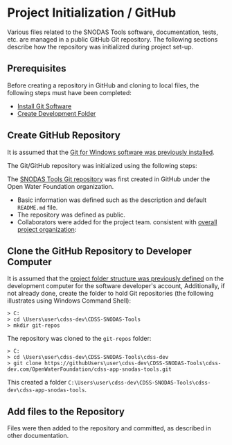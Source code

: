 # Project Initialization / GitHub

Various files related to the SNODAS Tools software, documentation, tests, etc. are managed in a public GitHub Git repository.
The following sections describe how the repository was initialized during project set-up.

## Prerequisites

Before creating a repository in GitHub and cloning to local files, the following steps must have been completed:

* [Install Git Software](../dev-env/git/)
* [Create Development Folder](dev-folder/)

## Create GitHub Repository

It is assumed that the [Git for Windows software was previously installed](../dev-env/git/).

The Git/GitHub repository was initialized using the following steps:

The [SNODAS Tools Git repository](https://github.com/OpenWaterFoundation/cdss-app-snodas-tools) was first created in GitHub under the Open Water Foundation organization.

* Basic information was defined such as the description and default `README.md` file.
* The repository was defined as public.
* Collaborators were added for the project team.
consistent with [overall project organization](overview#development-folder-structure):

## Clone the GitHub Repository to Developer Computer

It is assumed that the [project folder structure was previously defined](dev-folder/) on the development computer for the software developer's account,
Additionally, if not already done, create the folder to hold Git repositories (the following illustrates using Windows Command Shell):

```
> C:
> cd \Users\user\cdss-dev\CDSS-SNODAS-Tools
> mkdir git-repos
```

The repository was cloned to the `git-repos` folder:


```
> C:
> cd \Users\user\cdss-dev\CDSS-SNODAS-Tools\cdss-dev
> git clone https://githubUsers\user\cdss-dev\CDSS-SNODAS-Tools\cdss-dev.com/OpenWaterFoundation/cdss-app-snodas-tools.git
```

This created a folder `C:\Users\user\cdss-dev\CDSS-SNODAS-Tools\cdss-dev\cdss-app-snodas-tools`.

## Add files to the Repository

Files were then added to the repository and committed, as described in other documentation.
